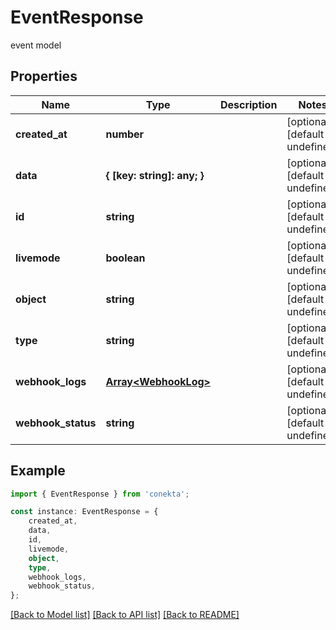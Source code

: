 # EventResponse

event model

## Properties

Name | Type | Description | Notes
------------ | ------------- | ------------- | -------------
**created_at** | **number** |  | [optional] [default to undefined]
**data** | **{ [key: string]: any; }** |  | [optional] [default to undefined]
**id** | **string** |  | [optional] [default to undefined]
**livemode** | **boolean** |  | [optional] [default to undefined]
**object** | **string** |  | [optional] [default to undefined]
**type** | **string** |  | [optional] [default to undefined]
**webhook_logs** | [**Array&lt;WebhookLog&gt;**](WebhookLog.md) |  | [optional] [default to undefined]
**webhook_status** | **string** |  | [optional] [default to undefined]

## Example

```typescript
import { EventResponse } from 'conekta';

const instance: EventResponse = {
    created_at,
    data,
    id,
    livemode,
    object,
    type,
    webhook_logs,
    webhook_status,
};
```

[[Back to Model list]](../README.md#documentation-for-models) [[Back to API list]](../README.md#documentation-for-api-endpoints) [[Back to README]](../README.md)
